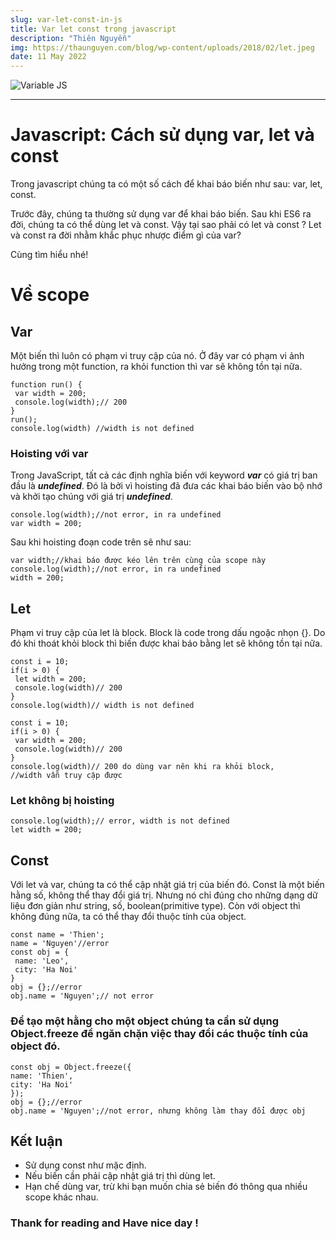```yaml
---
slug: var-let-const-in-js
title: Var let const trong javascript
description: "Thiên Nguyễn"
img: https://thaunguyen.com/blog/wp-content/uploads/2018/02/let.jpeg
date: 11 May 2022
---
```


![Variable JS](https://thaunguyen.com/blog/wp-content/uploads/2018/02/let.jpeg)

---

# Javascript: Cách sử dụng var, let và const

Trong javascript chúng ta có một số cách để khai báo biến như sau: var, let, const.

Trước đây, chúng ta thường sử dụng var để khai báo biến. Sau khi ES6 ra đời, chúng ta có thể dùng let và const. Vậy tại sao phải có let và const ? Let và const ra đời nhằm khắc phục nhược điểm gì của var?

Cùng tìm hiểu nhé!

# Về scope

## Var

Một biến thì luôn có phạm vi truy cập của nó. Ở đây var có phạm vi ảnh hưởng trong một function, ra khỏi function thì var sẽ không tồn tại nữa.

```
function run() {
 var width = 200;
 console.log(width);// 200
}
run();
console.log(width) //width is not defined
```

### Hoisting với var

Trong JavaScript, tất cả các định nghĩa biến với keyword **_var_** có giá trị ban đầu là **_undefined_**. Đó là bởi vì hoisting đã đưa các khai báo biến vào bộ nhớ và khởi tạo chúng với giá trị **_undefined_**.

```
console.log(width);//not error, in ra undefined
var width = 200;
```

Sau khi hoisting đoạn code trên sẽ như sau:

```
var width;//khai báo được kéo lên trên cùng của scope này
console.log(width);//not error, in ra undefined
width = 200;
```

## Let

Phạm vi truy cập của let là block. Block là code trong dấu ngoặc nhọn {}. Do đó khi thoát khỏi block thì biến được khai báo bằng let sẽ không tồn tại nữa.

```
const i = 10;
if(i > 0) {
 let width = 200;
 console.log(width)// 200
}
console.log(width)// width is not defined

const i = 10;
if(i > 0) {
 var width = 200;
 console.log(width)// 200
}
console.log(width)// 200 do dùng var nên khi ra khỏi block,
//width vẫn truy cập được
```

### Let không bị hoisting

```
console.log(width);// error, width is not defined
let width = 200;
```

## Const

Với let và var, chúng ta có thể cập nhật giá trị của biến đó. Const là một biến hằng số, không thể thay đổi giá trị. Nhưng nó chỉ đúng cho những dạng dữ liệu đơn giản như string, số, boolean(primitive type). Còn với object thì không đúng nữa, ta có thể thay đổi thuộc tính của object.

```
const name = 'Thien';
name = 'Nguyen'//error
const obj = {
 name: 'Leo',
 city: 'Ha Noi'
}
obj = {};//error
obj.name = 'Nguyen';// not error
```

### Để tạo một hằng cho một object chúng ta cần sử dụng Object.freeze để ngăn chặn việc thay đổi các thuộc tính của object đó.

```
const obj = Object.freeze({
name: 'Thien',
city: 'Ha Noi'
});
obj = {};//error
obj.name = 'Nguyen';//not error, nhưng không làm thay đổi được obj
```

## Kết luận

- Sử dụng const như mặc định.
- Nếu biến cần phải cập nhật giá trị thì dùng let.
- Hạn chế dùng var, trừ khi bạn muốn chia sẻ biến đó thông qua nhiều scope khác nhau.

### Thank for reading and Have nice day !
